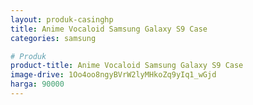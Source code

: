 ```yaml
---
layout: produk-casinghp
title: Anime Vocaloid Samsung Galaxy S9 Case
categories: samsung

# Produk
product-title: Anime Vocaloid Samsung Galaxy S9 Case
image-drive: 1Oo4oo8ngyBVrW2lyMHkoZq9yIq1_wGjd
harga: 90000
---
```

